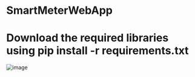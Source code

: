 # SmartMeterWebApp
# Download the required libraries using pip install -r requirements.txt







![image](https://github.com/Ver12/SmartMeterWebApp/assets/84841032/f8944968-f0b6-42ad-b6bc-89cd065fdd05)
